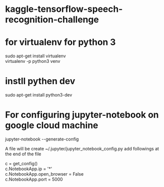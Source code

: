 # kaggle-tensorflow-speech-recognition-challenge

# for virtualenv for python 3
sudo apt-get install virtualenv <br/>
virtualenv -p python3 venv

# instll pythen dev
sudo apt-get install python3-dev


# For configuring jupyter-notebook on google cloud machine

jupyter-notebook --generate-config

A file will be create ~/.jupyter/jupyter_notebook_config.py
add followings at the end of the file

c = get_config() <br/>
c.NotebookApp.ip = '*' <br/>
c.NotebookApp.open_browser = False <br/>
c.NotebookApp.port = 5000


